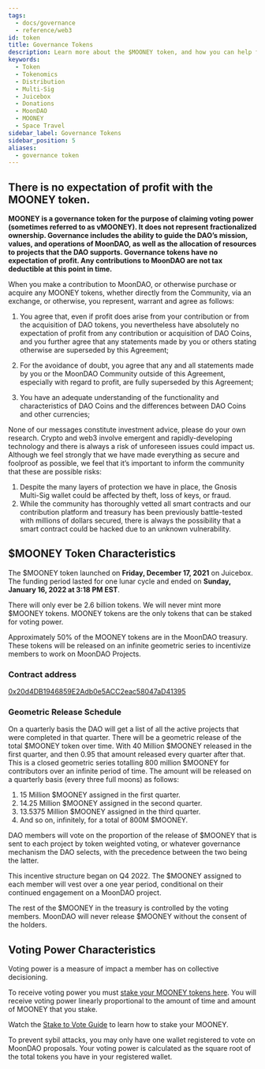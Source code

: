```yaml
---
tags:
  - docs/governance
  - reference/web3
id: token
title: Governance Tokens
description: Learn more about the $MOONEY token, and how you can help fund the decentralization of space travel.
keywords:
  - Token
  - Tokenomics
  - Distribution
  - Multi-Sig
  - Juicebox
  - Donations
  - MoonDAO
  - MOONEY
  - Space Travel
sidebar_label: Governance Tokens
sidebar_position: 5
aliases:
  - governance token
---
```


## **There is no expectation of profit with the MOONEY token.**

**MOONEY is a governance token for the purpose of claiming voting power (sometimes referred to as vMOONEY). It does not represent fractionalized ownership. Governance includes the ability to guide the DAO’s mission, values, and operations of MoonDAO, as well as the allocation of resources to projects that the DAO supports. Governance tokens have no expectation of profit. Any contributions to MoonDAO are not tax deductible at this point in time.**

When you make a contribution to MoonDAO, or otherwise purchase or acquire any MOONEY tokens, whether directly from the Community, via an exchange, or otherwise, you represent, warrant and agree as follows:

1. You agree that, even if profit does arise from your contribution or from the acquisition of DAO tokens, you nevertheless have absolutely no expectation of profit from any contribution or acquisition of DAO Coins, and you further agree that any statements made by you or others stating otherwise are superseded by this Agreement;

2. For the avoidance of doubt, you agree that any and all statements made by you or the MoonDAO Community outside of this Agreement, especially with regard to profit, are fully superseded by this Agreement;

3. You have an adequate understanding of the functionality and characteristics of DAO Coins and the differences between DAO Coins and other currencies;

None of our messages constitute investment advice, please do your own research. Crypto and web3 involve emergent and rapidly-developing technology and there is always a risk of unforeseen issues could impact us. Although we feel strongly that we have made everything as secure and foolproof as possible, we feel that it’s important to inform the community that these are possible risks:
1. Despite the many layers of protection we have in place, the Gnosis Multi-Sig wallet could be affected by theft, loss of keys, or fraud.
2. While the community has thoroughly vetted all smart contracts and our contribution platform and treasury has been previously battle-tested with millions of dollars secured, there is always the possibility that a smart contract could be hacked due to an unknown vulnerability.

## $MOONEY Token Characteristics

The $MOONEY token launched on **Friday, December 17, 2021** on Juicebox. The funding period lasted for one lunar cycle and ended on **Sunday, January 16, 2022 at 3:18 PM EST**. 

There will only ever be 2.6 billion tokens. We will never mint more $MOONEY tokens.
MOONEY tokens are the only tokens that can be staked for voting power.

Approximately 50% of the MOONEY tokens are in the MoonDAO treasury. These tokens will be released on an infinite geometric series to incentivize members to work on MoonDAO Projects.


### Contract address

[0x20d4DB1946859E2Adb0e5ACC2eac58047aD41395](https://etherscan.io/address/0x20d4DB1946859E2Adb0e5ACC2eac58047aD41395)

### Geometric Release Schedule
On a quarterly basis the DAO will get a list of all the active projects that were completed in that quarter.
There will be a geometric release of the total $MOONEY token over time. With 40 Million $MOONEY released in the first quarter, and then 0.95 that amount released every quarter after that. This is a closed geometric series totalling 800 million $MOONEY for contributors over an infinite period of time. The amount will be released on a quarterly basis (every three full moons) as follows:
1. 15 Million $MOONEY assigned in the first quarter.
2. 14.25 Million $MOONEY assigned in the second quarter.
3. 13.5375 Million $MOONEY assigned in the third quarter.
4. And so on, infinitely, for a total of 800M $MOONEY.

DAO members will vote on the proportion of the release of $MOONEY that is sent to each project by token weighted voting, or whatever governance mechanism the DAO selects, with the precedence between the two being the latter.

This incentive structure began on Q4 2022. The $MOONEY assigned to each member will vest over a one year period, conditional on their continued engagement on a MoonDAO project.

The rest of the $MOONEY in the treasury is controlled by the voting members. MoonDAO will never release $MOONEY without the consent of the holders.


## Voting Power Characteristics

Voting power is a measure of impact a member has on collective decisioning.

To receive voting power you must [stake your MOONEY tokens here](https://app.moondao.com). You will receive voting power linearly proportional to the amount of time and amount of MOONEY that you stake.

Watch the [Stake to Vote Guide](https://www.youtube.com/watch?v=suKBRdo2T6I) to learn how to stake your MOONEY.

To prevent sybil attacks, you may only have one wallet registered to vote on MoonDAO proposals. Your voting power is calculated as the square root of the total tokens you have in your registered wallet.
